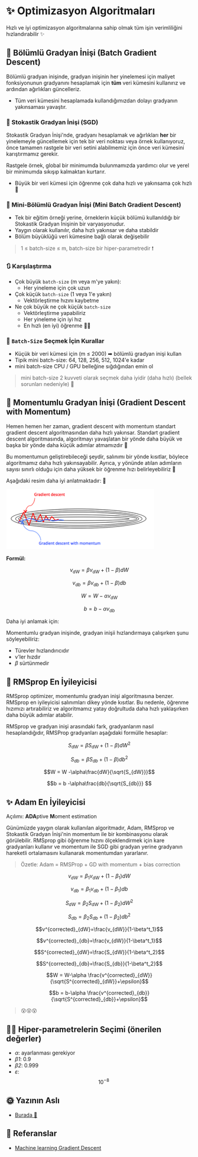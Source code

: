 # ✨ Optimizasyon Algoritmaları
Hızlı ve iyi optimizasyon algoritmalarına sahip olmak tüm işin verimliliğini hızlandırabilir ✨

## 🔩 Bölümlü Gradyan İnişi (Batch Gradient Descent)
Bölümlü gradyan inişinde, gradyan inişinin her yinelemesi için maliyet fonksiyonunun gradyanını hesaplamak için **tüm** veri kümesini kullanırız ve ardından ağırlıkları güncelleriz.

* Tüm veri kümesini hesaplamada kullandığımızdan dolayı gradyanın yakınsaması yavaştır.

### 🎩 Stokastik Gradyan İnişi (SGD)
Stokastik Gradyan İnişi'nde, gradyanı hesaplamak ve ağırlıkları **her** bir yinelemeyle güncellemek için tek bir veri noktası veya örnek kullanıyoruz, önce tamamen rastgele bir veri setini alabilmemiz için önce veri kümesini karıştırmamız gerekir.

Rastgele örnek, global bir minimumda bulunmamızda yardımcı olur ve yerel bir minimumda sıkışıp kalmaktan kurtarır.

* Büyük bir veri kümesi için öğrenme çok daha hızlı ve yakınsama çok hızlı 🚀

### 🔩 Mini-Bölümlü Gradyan İnişi (Mini Batch Gradient Descent)
- Tek bir eğitim örneği yerine, örneklerin küçük bölümü kullanıldığı bir Stokastik Gradyan İnişinin bir varyasyonudur.
- Yaygın olarak kullanılır, daha hızlı yakınsar ve daha stabildir
- Bölüm büyüklüğü veri kümesine bağlı olarak değişebilir

> 1 ≤ batch-size ≤ m, batch-size bir hiper-parametredir ❗

### 🔃 Karşılaştırma

* Çok büyük `batch-size` (m veya m'ye yakın): 
  * Her yineleme için çok uzun
* Çok küçük `batch-size` (1 veya 1'e yakın)
  * Vektörleştirme hızını kaybetme
* Ne çok büyük ne çok küçük `batch-size`
  * Vektörleştirme yapabiliriz
  * Her yineleme için iyi hız
  * En hızlı (en iyi) öğrenme 🤗✨   

### 🚩 `Batch-Size` Seçmek İçin Kurallar
* Küçük bir veri kümesi için (m ≤ 2000) ➡ bölümlü gradyan inişi kullan
* Tipik mini batch-size: 64, 128, 256, 512, 1024'e kadar
* mini batch-size CPU / GPU belleğine sığdığından emin ol

> mini batch-size 2 kuvveti olarak seçmek daha iyidir (daha hızlı) (bellek sorunları nedeniyle) 🧐

## 🔩 Momentumlu Gradyan İnişi (Gradient Descent with Momentum)
Hemen hemen her zaman, gradient descent with momentum standart gradient descent algoritmasından daha hızlı yakınsar. Standart gradient descent algoritmasında, algoritmayı yavaşlatan bir yönde daha büyük ve başka bir yönde daha küçük adımlar atmamızdır 🤕

Bu momentumun geliştirebileceği şeydir, salınımı bir yönde kısıtlar, böylece algoritmamız daha hızlı yakınsayabilir. Ayrıca, y yönünde atılan adımların sayısı sınırlı olduğu için daha yüksek bir öğrenme hızı belirleyebiliriz 🤗

Aşağıdaki resim daha iyi anlatmaktadır: 🧐

<img src="../res/GDvsGDM.png" width="400"  />

**Formül:**

$$v_{dW} = \beta v_{dW }+ (1-\beta)dW$$

$$v_{db} = \beta v_{db }+ (1-\beta)db$$

$$W = W -\alpha v_{dW}$$

$$b = b -\alpha v_{db}$$

Daha iyi anlamak için:

Momentumlu gradyan inişinde, gradyan inişii hızlandırmaya çalışırken şunu söyleyebiliriz:
* Türevler hızlandırıcıdır
* v'ler hızdır
* _β_ sürtünmedir

## 🔩 RMSprop En İyileyicisi
RMSprop optimizer, momentumlu gradyan inişi algoritmasına benzer. RMSprop en iyileyicisi salınımları dikey yönde kısıtlar. Bu nedenle, öğrenme hızımızı artırabiliriz ve algoritmamız yatay doğrultuda daha hızlı yaklaşırken daha büyük adımlar atabilir.

RMSprop ve gradyan inişi arasındaki fark, gradyanlarım nasıl hesaplandığıdır, RMSProp gradyanları aşağıdaki formülle hesaplar:

$$S_{dW} = \beta S_{dW} + (1-\beta)dW^2$$

$$S_{db} = \beta S_{db} + (1-\beta)db^2$$

$$W = W -\alpha\frac{dW}{\sqrt{S_{dW}}}$$

$$b = b -\alpha\frac{db}{\sqrt{S_{db}}} $$

## ✨ Adam En İyileyicisi

Açılımı: **ADA**ptive **M**oment estimation

Günümüzde yaygın olarak kullanılan algoritmadır, Adam, RMSprop ve Stokastik Gradyan İnişi'nin momentum ile bir kombinasyonu olarak görülebilir. RMSprop gibi öğrenme hızını ölçeklendirmek için kare gradyanları kullanır ve momentum ile SGD gibi gradyan yerine gradyanın hareketli ortalamasını kullanarak momentumdan yararlanır.

> Özetle: Adam = RMSProp + GD with momentum + bias correction

$$v_{dW}=\beta_1v_{dW}+ (1-\beta_1)dW$$

$$v_{db}=\beta_1v_{db}+ (1-\beta_1)db$$

$$S_{dW}=\beta_2S_{dW}+ (1-\beta_2)dW^2$$

$$S_{db}=\beta_2S_{db}+ (1-\beta_2)db^2$$

$$v^{corrected}_{dW}=\frac{v_{dW}}{1-\beta^t_1}$$

$$v^{corrected}_{db}=\frac{v_{dW}}{1-\beta^t_1}$$

$$S^{corrected}_{dW}=\frac{S_{dW}}{1-\beta^t_2}$$

$$S^{corrected}_{db}=\frac{S_{db}}{1-\beta^t_2}$$

$$W = W-\alpha \frac{v^{corrected}_{dW}}{\sqrt{S^{corrected}_{dW}}+\epsilon}$$

$$b = b-\alpha \frac{v^{corrected}_{db}}{\sqrt{S^{corrected}_{db}}+\epsilon}$$

> 😵😵😵

## 👩‍🏫 Hiper-parametrelerin Seçimi (önerilen değerler)
* _α_: ayarlanması gerekiyor
* _β1_: 0.9
* _β2_: 0.999
* _ε_: $$10^{-8}$$

## 🌞 Yazının Aslı
- [Burada 🐾](https://dl.asmaamir.com/0-nnconcepts/7-optimization)

## 🧐 Referanslar
* [Machine learning Gradient Descent](https://medium.com/datadriveninvestor/gradient-descent-5a13f385d403)